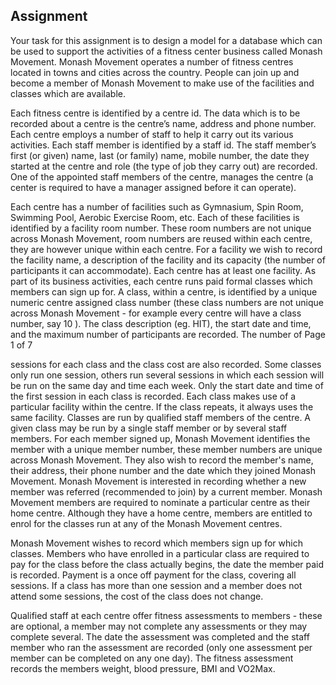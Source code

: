 ## Assignment

Your task for this assignment is to design a model for a database which can be used to
support the activities of a fitness center business called Monash Movement.
Monash Movement operates a number of fitness centres located in towns and cities
across the country. People can join up and become a member of Monash Movement to
make use of the facilities and classes which are available.

Each fitness centre is identified by a centre id. The data which is to be recorded about a
centre is the centre’s name, address and phone number. Each centre employs a number
of staff to help it carry out its various activities. Each staff member is identified by a staff id.
The staff member’s first (or given) name, last (or family) name, mobile number, the date
they started at the centre and role (the type of job they carry out) are recorded. One of the
appointed staff members of the centre, manages the centre (a center is required to have a
manager assigned before it can operate).

Each centre has a number of facilities such as Gymnasium, Spin Room, Swimming Pool,
Aerobic Exercise Room, etc. Each of these facilities is identified by a facility room number.
These room numbers are not unique across Monash Movement, room numbers are
reused within each centre, they are however unique within each centre. For a facility we
wish to record the facility name, a description of the facility and its capacity (the number of
participants it can accommodate). Each centre has at least one facility.
As part of its business activities, each centre runs paid formal classes which members can
sign up for. A class, within a centre, is identified by a unique numeric centre assigned class
number (these class numbers are not unique across Monash Movement - for example
every centre will have a class number, say 10 ). The class description (eg. HIT), the start
date and time, and the maximum number of participants are recorded. The number of
Page 1 of 7

sessions for each class and the class cost are also recorded. Some classes only run one
session, others run several sessions in which each session will be run on the same day
and time each week. Only the start date and time of the first session in each class is
recorded. Each class makes use of a particular facility within the centre. If the class
repeats, it always uses the same facility. Classes are run by qualified staff members of the
centre. A given class may be run by a single staff member or by several staff members.
For each member signed up, Monash Movement identifies the member with a unique
member number, these member numbers are unique across Monash Movement. They
also wish to record the member's name, their address, their phone number and the date
which they joined Monash Movement. Monash Movement is interested in recording
whether a new member was referred (recommended to join) by a current member. Monash
Movement members are required to nominate a particular centre as their home centre.
Although they have a home centre, members are entitled to enrol for the classes run at
any of the Monash Movement centres.

Monash Movement wishes to record which members sign up for which classes. Members
who have enrolled in a particular class are required to pay for the class before the class
actually begins, the date the member paid is recorded. Payment is a once off payment for
the class, covering all sessions. If a class has more than one session and a member does
not attend some sessions, the cost of the class does not change.

Qualified staff at each centre offer fitness assessments to members - these are optional, a
member may not complete any assessments or they may complete several. The date the
assessment was completed and the staff member who ran the assessment are recorded
(only one assessment per member can be completed on any one day). The fitness
assessment records the members weight, blood pressure, BMI and VO2Max.
